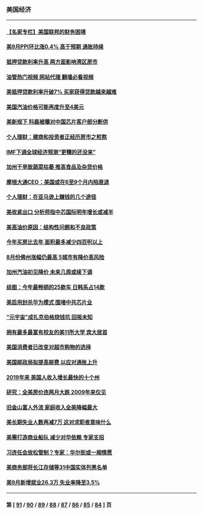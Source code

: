 ### 美国经济
---
#### [【名家专栏】美国联邦的财务困境](../../pages/ncid1078158/n13843895.md?10130445) 
#### [美9月PPI环比涨0.4% 高于预期 通胀持续](../../pages/ncid1078158/n13843971.md?10130445) 
#### [抵押贷款利率升高 两方面影响湾区房市](../../pages/ncid1078158/n13843517.md?10130445) 
#### [油管热门视频 网站代理 翻墙必看视频](http://209.222.30.114:81/youtube.html?10130445)
#### [美抵押贷款利率升破7% 买家获得贷款越来越难](../../pages/ncid1078158/n13843404.md?10130445) 
#### [美国汽油价格可能再度升至4美元](../../pages/ncid1078158/n13843403.md?10130445) 
#### [美新规下 科磊被曝对中国芯片客户部分断供](../../pages/ncid1078158/n13843301.md?10130445) 
#### [个人理财：建商和投资者正经历房市之煎熬](../../pages/ncid1078158/n13843102.md?10130445) 
#### [IMF下调全球经济预测“更糟的还没来”](../../pages/ncid1078158/n13843243.md?10130445) 
#### [加州干旱致蔬菜枯萎 推高食品及杂货价格](../../pages/ncid1078158/n13842766.md?10130445) 
#### [摩根大通CEO：美国或在6至9个月内陷衰退](../../pages/ncid1078158/n13842767.md?10130445) 
#### [个人理财：在亚马逊上赚钱的几个途径](../../pages/ncid1078158/n13842437.md?10130445) 
#### [美收紧出口 分析师指中芯国际明年增长或减半](../../pages/ncid1078158/n13842512.md?10130445) 
#### [美高油价原因：结构性问题和不良政策](../../pages/ncid1078158/n13842452.md?10130445) 
#### [今年买房比去年 面积最多减少四百呎以上](../../pages/ncid1078158/n13842215.md?10130445) 
#### [8月份佛州涨幅仍最高 5城市有降价高风险](../../pages/ncid1078158/n13842199.md?10130445) 
#### [加州汽油初见降价 未来几周或续下调](../../pages/ncid1078158/n13842066.md?10130445) 
#### [组图：今年最畅销的25款车 日韩系占14款](../../pages/ncid1078158/n13840579.md?10130445) 
#### [美启用封杀华为模式 围堵中共芯片业](../../pages/ncid1078158/n13841949.md?10130445) 
#### [“元宇宙”成扎克伯格烧钱坑 回报未知](../../pages/ncid1078158/n13841576.md?10130445) 
#### [拥有最多最富有校友的美11所大学 宾大居首](../../pages/ncid1078158/n13841604.md?10130445) 
#### [美国消费者已改变对超市购物的选择](../../pages/ncid1078158/n13841585.md?10130445) 
#### [美国邮政局拟提高邮费 以应对通胀上升](../../pages/ncid1078158/n13841568.md?10130445) 
#### [2019年来 美国人收入增长最快的十个州](../../pages/ncid1078158/n13841563.md?10130445) 
#### [研究：全美房价连两月大跌 2009年来仅见](../../pages/ncid1078158/n13841148.md?10130445) 
#### [旧金山富人外流 家庭收入全美降幅最大](../../pages/ncid1078158/n13841232.md?10130445) 
#### [美长期失业人数再减7万 这对求职者意味什么](../../pages/ncid1078158/n13841090.md?10130445) 
#### [美需打造商业船队 减少对华依赖 专家支招](../../pages/ncid1078158/n13841099.md?10130445) 
#### [习连任会放松管制？专家：华尔街或一厢情愿](../../pages/ncid1078158/n13841005.md?10130445) 
#### [美商务部将长江存储等31中国实体列黑名单](../../pages/ncid1078158/n13841004.md?10130445) 
#### [美9月新增就业26.3万 失业率降至3.5%](../../pages/ncid1078158/n13840974.md?10130445) 

---
#### 第 [ [91](./91.md?10130445) / [90](./90.md?10130445) / [89](./89.md?10130445) / [88](./88.md?10130445) / [87](./87.md?10130445) / [86](./86.md?10130445) / [85](./85.md?10130445) / [84](./84.md?10130445) ] 页
